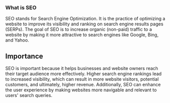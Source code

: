 ### What is SEO

 SEO stands for Search Engine Optimization. It is the practice of optimizing a website to improve its visibility and ranking on search engine results pages (SERPs). The goal of SEO is to increase organic (non-paid) traffic to a website by making it more attractive to search engines like Google, Bing, and Yahoo.

## Importance
SEO is important because it helps businesses and website owners reach their target audience more effectively. Higher search engine rankings lead to increased visibility, which can result in more website visitors, potential customers, and ultimately, higher revenue. Additionally, SEO can enhance the user experience by making websites more navigable and relevant to users' search queries. 

